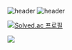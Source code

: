![header](https://capsule-render.vercel.app/api?type=wave&color=auto&height=300&section=header&text=Welcome%20render&fontSize=90)
![header](https://capsule-render.vercel.app/api?type=slice)

[![Solved.ac
프로필](http://mazassumnida.wtf/api/v2/generate_badge?boj=dnjs0236)](https://solved.ac/dnjs0236)

 <img src="http://mazandi.herokuapp.com/api?handle=dnjs0236&theme=warm"/>
